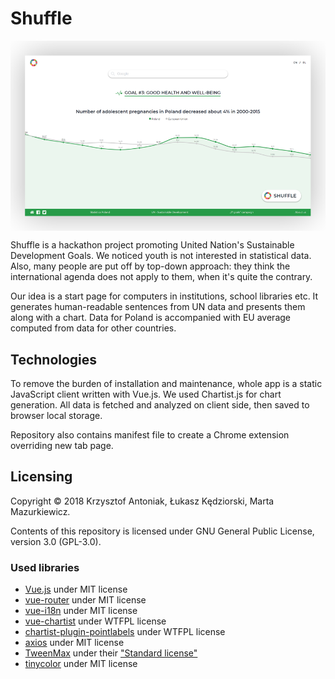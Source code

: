 # Shuffle

<p align="center">
  <img src="readme/screenshot.png" align="center" alt="Project preview" />
</p>

Shuffle is a hackathon project promoting United Nation's Sustainable Development Goals. We noticed youth is not interested in statistical data. Also, many people are put off by top-down approach: they think the international agenda does not apply to them, when it's quite the contrary.

Our idea is a start page for computers in institutions, school libraries etc. It generates human-readable sentences from UN data and presents them along with a chart. Data for Poland is accompanied with EU average computed from data for other countries.

## Technologies

To remove the burden of installation and maintenance, whole app is a static JavaScript client written with Vue.js. We used Chartist.js for chart generation. All data is fetched and analyzed on client side, then saved to browser local storage.

Repository also contains manifest file to create a Chrome extension overriding new tab page.

## Licensing

Copyright © 2018 Krzysztof Antoniak, Łukasz Kędziorski, Marta Mazurkiewicz.

Contents of this repository is licensed under GNU General Public License, version 3.0 (GPL-3.0).

### Used libraries

* [Vue.js](https://vuejs.org/) under MIT license
* [vue-router](https://github.com/vuejs/vue-router/) under MIT license
* [vue-i18n](https://github.com/kazupon/vue-i18n) under MIT license
* [vue-chartist](https://github.com/Yopadd/vue-chartist) under WTFPL license
* [chartist-plugin-pointlabels](https://github.com/gionkunz/chartist-plugin-pointlabels) under WTFPL license
* [axios](https://github.com/axios/axios) under MIT license
* [TweenMax](https://github.com/TypeCtrl/tinycolor) under their ["Standard license"](https://greensock.com/standard-license)
* [tinycolor](https://github.com/TypeCtrl/tinycolor) under MIT license